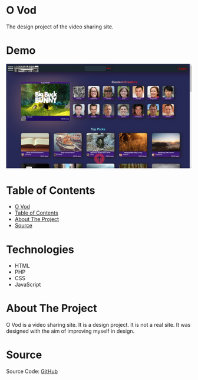 # O Vod

The design project of the video sharing site.

# Demo

<p align="center"><img src="https://github.com/berkaygediz/O_Vod/blob/main/ovod_banner.png"/></p>

# Table of Contents

- [O Vod](#o-vod)
- [Table of Contents](#table-of-contents)
- [About The Project](#about-the-project)
- [Source](#source)

# Technologies

- HTML
- PHP
- CSS
- JavaScript

# About The Project

O Vod is a video sharing site. It is a design project. It is not a real site. It was designed with the aim of improving myself in design.

# Source

Source Code: <a href="https://github.com/berkaygediz/O_Vod">GitHub</a>
